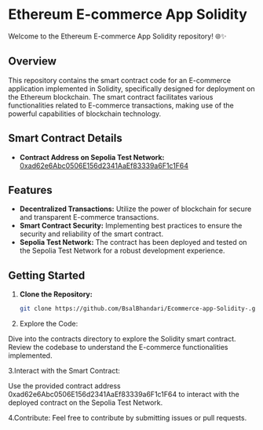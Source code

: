 # Ethereum E-commerce App Solidity

Welcome to the Ethereum E-commerce App Solidity repository! 🌐✨

## Overview

This repository contains the smart contract code for an E-commerce application implemented in Solidity, specifically designed for deployment on the Ethereum blockchain. The smart contract facilitates various functionalities related to E-commerce transactions, making use of the powerful capabilities of blockchain technology.

## Smart Contract Details

- **Contract Address on Sepolia Test Network:** [0xad62e6Abc0506E156d2341AaEf83339a6F1c1F64](#)

## Features

- **Decentralized Transactions:** Utilize the power of blockchain for secure and transparent E-commerce transactions.
- **Smart Contract Security:** Implementing best practices to ensure the security and reliability of the smart contract.
- **Sepolia Test Network:** The contract has been deployed and tested on the Sepolia Test Network for a robust development experience.

## Getting Started

1. **Clone the Repository:**
     ```bash
   git clone https://github.com/BsalBhandari/Ecommerce-app-Solidity-.git
     
2. Explore the Code:

Dive into the contracts directory to explore the Solidity smart contract.
Review the codebase to understand the E-commerce functionalities implemented.

3.Interact with the Smart Contract:

Use the provided contract address 0xad62e6Abc0506E156d2341AaEf83339a6F1c1F64 to interact with the deployed contract on the Sepolia Test Network.

4.Contribute:
Feel free to contribute by submitting issues or pull requests.
